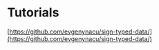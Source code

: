 # Tutorials

[https://github.com/evgenynacu/sign-typed-data/](https://github.com/evgenynacu/sign-typed-data/)

